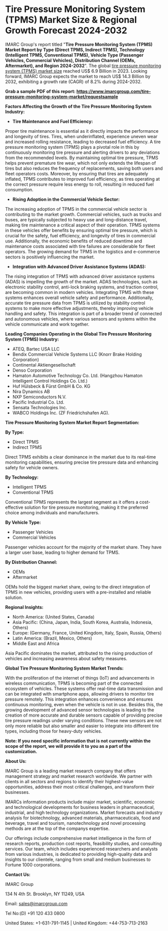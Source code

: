 ﻿# **Tire Pressure Monitoring System (TPMS) Market Size & Regional Growth Forecast 2024-2032**
IMARC Group's report titled "**Tire Pressure Monitoring System (TPMS) Market Report by Type (Direct TPMS, Indirect TPMS), Technology (Intelligent TPMS, Conventional TPMS), Vehicle Type (Passenger Vehicles, Commercial Vehicles), Distribution Channel (OEMs, Aftermarket), and Region 2024-2032**". The global [tire pressure monitoring system (TPMS) market size](https://www.imarcgroup.com/tire-pressure-monitoring-system-market) reached US$ 6.9 Billion in 2023. Looking forward, IMARC Group expects the market to reach US$ 14.3 Billion by 2032, exhibiting a growth rate (CAGR) of 8.2% during 2024-2032.

**Grab a sample PDF of this report: <https://www.imarcgroup.com/tire-pressure-monitoring-system-market/requestsample>**

**Factors Affecting the Growth of the Tire Pressure Monitoring System Industry:**

- **Tire Maintenance and Fuel Efficiency:**

Proper tire maintenance is essential as it directly impacts the performance and longevity of tires. Tires, when underinflated, experience uneven wear and increased rolling resistance, leading to decreased fuel efficiency. A tire pressure monitoring system (TPMS) plays a pivotal role in this by continuously monitoring tire pressure and alerting drivers to any deviations from the recommended levels. By maintaining optimal tire pressure, TPMS helps prevent premature tire wear, which not only extends the lifespan of tires but also reduces the frequency of replacements, saving both users and fleet operators costs. Moreover, by ensuring that tires are adequately inflated, TPMS contributes to improved fuel efficiency, as tires operating at the correct pressure require less energy to roll, resulting in reduced fuel consumption.

- **Rising Adoption in the Commercial Vehicle Sector:**

The increasing adoption of TPMS in the commercial vehicle sector is contributing to the market growth. Commercial vehicles, such as trucks and buses, are typically subjected to heavy use and long-distance travel, making tire maintenance a critical aspect of their operation. TPMS systems in these vehicles offer benefits by ensuring optimal tire pressure, which is crucial for the safety, fuel efficiency, and longevity of tires in commercial use. Additionally, the economic benefits of reduced downtime and maintenance costs associated with tire failures are considerable for fleet operators. The growing demand for TPMS in the logistics and e-commerce sectors is positively influencing the market.

- **Integration with Advanced Driver Assistance Systems (ADAS):**

The rising integration of TPMS with advanced driver assistance systems (ADAS) is impelling the growth of the market. ADAS technologies, such as electronic stability control, anti-lock braking systems, and traction control, are becoming common in modern vehicles. Integrating TPMS with these systems enhances overall vehicle safety and performance. Additionally, accurate tire pressure data from TPMS is utilized by stability control systems to make more effective adjustments, thereby improving vehicle handling and safety. This integration is part of a broader trend of connected and autonomous vehicles, where various sensors and systems within the vehicle communicate and work together.

**Leading Companies Operating in the Global Tire Pressure Monitoring System (TPMS) Industry:**

- ATEQ, Bartec USA LLC
- Bendix Commercial Vehicle Systems LLC (Knorr Brake Holding Corporation)
- Continental Aktiengesellschaft
- Denso Corporation
- Hamaton Automotive Technology Co. Ltd. (Hangzhou Hamaton Intelligent Control Holdings Co. Ltd.)
- Huf Hülsbeck & Fürst GmbH & Co. KG
- Nira Dynamics AB
- NXP Semiconductors N.V.
- Pacific Industrial Co. Ltd.
- Sensata Technologies Inc.
- WABCO Holdings Inc. (ZF Friedrichshafen AG).

**Tire Pressure Monitoring System Market Report Segmentation:**

**By Type:**

- Direct TPMS
- Indirect TPMS

Direct TPMS exhibits a clear dominance in the market due to its real-time monitoring capabilities, ensuring precise tire pressure data and enhancing safety for vehicle owners.

**By Technology:**

- Intelligent TPMS
- Conventional TPMS

Conventional TPMS represents the largest segment as it offers a cost-effective solution for tire pressure monitoring, making it the preferred choice among individuals and manufacturers.

**By Vehicle Type:**

- Passenger Vehicles
- Commercial Vehicles

Passenger vehicles account for the majority of the market share. They have a larger user base, leading to higher demand for TPMS.

**By Distribution Channel:**

- OEMs
- Aftermarket

OEMs hold the biggest market share, owing to the direct integration of TPMS in new vehicles, providing users with a pre-installed and reliable solution.

**Regional Insights:**

- North America: (United States, Canada)
- Asia Pacific: (China, Japan, India, South Korea, Australia, Indonesia, Others)
- Europe: (Germany, France, United Kingdom, Italy, Spain, Russia, Others)
- Latin America: (Brazil, Mexico, Others)
- Middle East and Africa

Asia Pacific dominates the market, attributed to the rising production of vehicles and increasing awareness about safety measures.

**Global Tire Pressure Monitoring System Market Trends:**

With the proliferation of the internet of things (IoT) and advancements in wireless communication, TPMS is becoming part of the connected ecosystem of vehicles. These systems offer real-time data transmission and can be integrated with smartphone apps, allowing drivers to monitor tire pressure remotely. This integration enhances convenience and ensures continuous monitoring, even when the vehicle is not in use. Besides this, the growing development of advanced sensor technologies is leading to the creation of more accurate and durable sensors capable of providing precise tire pressure readings under varying conditions. These new sensors are not only more reliable but also smaller and easier to integrate into different tire types, including those for heavy-duty vehicles.

**Note: If you need specific information that is not currently within the scope of the report, we will provide it to you as a part of the customization.**

**About Us:**

IMARC Group is a leading market research company that offers management strategy and market research worldwide. We partner with clients in all sectors and regions to identify their highest-value opportunities, address their most critical challenges, and transform their businesses.

IMARCs information products include major market, scientific, economic and technological developments for business leaders in pharmaceutical, industrial, and high technology organizations. Market forecasts and industry analysis for biotechnology, advanced materials, pharmaceuticals, food and beverage, travel and tourism, nanotechnology and novel processing methods are at the top of the companys expertise.

Our offerings include comprehensive market intelligence in the form of research reports, production cost reports, feasibility studies, and consulting services. Our team, which includes experienced researchers and analysts from various industries, is dedicated to providing high-quality data and insights to our clientele, ranging from small and medium businesses to Fortune 1000 corporations.

**Contact Us:**

IMARC Group

134 N 4th St. Brooklyn, NY 11249, USA

Email: sales@imarcgroup.com

Tel No:(D) +91 120 433 0800

United States: +1-631-791-1145 | United Kingdom: +44-753-713-2163

